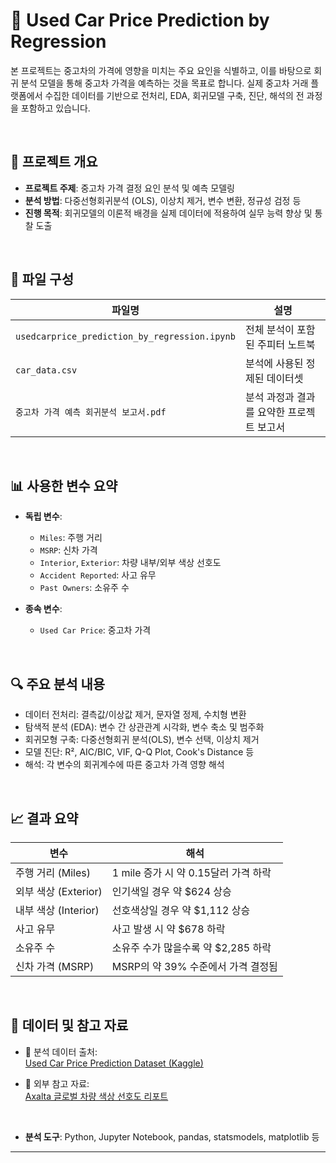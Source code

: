 # 🚗 Used Car Price Prediction by Regression

본 프로젝트는 중고차의 가격에 영향을 미치는 주요 요인을 식별하고, 이를 바탕으로 회귀 분석 모델을 통해 중고차 가격을 예측하는 것을 목표로 합니다. 실제 중고차 거래 플랫폼에서 수집한 데이터를 기반으로 전처리, EDA, 회귀모델 구축, 진단, 해석의 전 과정을 포함하고 있습니다.

<br/>

## 📌 프로젝트 개요

- **프로젝트 주제**: 중고차 가격 결정 요인 분석 및 예측 모델링
- **분석 방법**: 다중선형회귀분석 (OLS), 이상치 제거, 변수 변환, 정규성 검정 등
- **진행 목적**: 회귀모델의 이론적 배경을 실제 데이터에 적용하여 실무 능력 향상 및 통찰 도출

<br/>

## 📁 파일 구성

| 파일명 | 설명 |
|--------|------|
| `usedcarprice_prediction_by_regression.ipynb` | 전체 분석이 포함된 주피터 노트북 |
| `car_data.csv` | 분석에 사용된 정제된 데이터셋 |
| `중고차 가격 예측 회귀분석 보고서.pdf` | 분석 과정과 결과를 요약한 프로젝트 보고서 |

<br/>

## 📊 사용한 변수 요약

- **독립 변수**:  
  - `Miles`: 주행 거리  
  - `MSRP`: 신차 가격  
  - `Interior`, `Exterior`: 차량 내부/외부 색상 선호도  
  - `Accident Reported`: 사고 유무  
  - `Past Owners`: 소유주 수

- **종속 변수**:  
  - `Used Car Price`: 중고차 가격

<br/>

## 🔍 주요 분석 내용

- 데이터 전처리: 결측값/이상값 제거, 문자열 정제, 수치형 변환
- 탐색적 분석 (EDA): 변수 간 상관관계 시각화, 변수 축소 및 범주화
- 회귀모형 구축: 다중선형회귀 분석(OLS), 변수 선택, 이상치 제거
- 모델 진단: R², AIC/BIC, VIF, Q-Q Plot, Cook's Distance 등
- 해석: 각 변수의 회귀계수에 따른 중고차 가격 영향 해석

<br/>

## 📈 결과 요약

| 변수               | 해석                                                                 |
|--------------------|----------------------------------------------------------------------|
| 주행 거리 (Miles)   | 1 mile 증가 시 약 0.15달러 가격 하락                                 |
| 외부 색상 (Exterior)| 인기색일 경우 약 $624 상승                                            |
| 내부 색상 (Interior)| 선호색상일 경우 약 $1,112 상승                                        |
| 사고 유무           | 사고 발생 시 약 $678 하락                                             |
| 소유주 수           | 소유주 수가 많을수록 약 $2,285 하락                                   |
| 신차 가격 (MSRP)    | MSRP의 약 39% 수준에서 가격 결정됨                                    |

<br/>

## 🔗 데이터 및 참고 자료

- 🔸 분석 데이터 출처:  
  [Used Car Price Prediction Dataset (Kaggle)](https://www.kaggle.com/datasets/ayaz11/used-car-price-prediction/data?select=car_web_scraped_dataset.csv)

- 🔸 외부 참고 자료:  
  [Axalta 글로벌 차량 색상 선호도 리포트](https://www.axalta.com/kr/ko_KR/ColorCompetency/ColourPopularityReports.html)

<br/>
 
- **분석 도구**: Python, Jupyter Notebook, pandas, statsmodels, matplotlib 등

---
